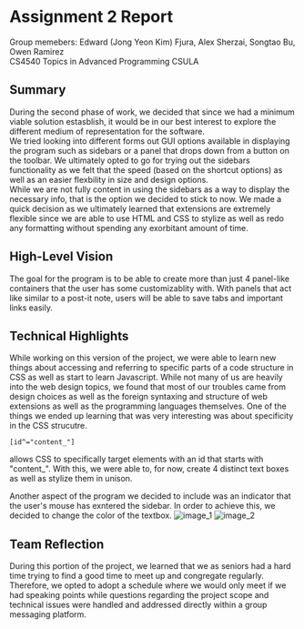 # Assignment 2 Report
Group memebers: Edward (Jong Yeon Kim) Fjura, Alex Sherzai, Songtao Bu, Owen Ramirez  
CS4540 Topics in Advanced Programming
CSULA  

## Summary
During the second phase of work, we decided that since we had a minimum viable solution estasblish, it would be in our best interest to explore the different medium of representation for the software.  
We tried looking into different forms out GUI options available in displaying the program such as sidebars or a panel that drops down from a button on the toolbar. We ultimately opted to go for trying out the sidebars functionality as we felt that the speed (based on the shortcut options) as well as an easier flexbility in size and design options.  
While we are not fully content in using the sidebars as a way to display the necessary info, that is the option we decided to stick to now. We made a quick decision as we ultimately learned that extensions are extremely flexible since we are able to use HTML and CSS to stylize as well as redo any formatting without spending any exorbitant amount of time.

## High-Level Vision
The goal for the program is to be able to create more than just 4 panel-like containers that the user has some customizablity with. With panels that act like similar to a post-it note, users will be able to save tabs and important links easily.

## Technical Highlights
While working on this version of the project, we were able to learn new things about accessing and referring to specific parts of a code structure in CSS as well as start to learn Javascript. While not many of us are heavily into the web design topics, we found that most of our troubles came from design choices as well as the foreign syntaxing and structure of web extensions as well as the programming languages themselves. One of the things we ended up learning that was very interesting was about specificity in the CSS strucutre.  

```[id^="content_"]```  

allows CSS to specifically target elements with an id that starts with "content_". With this, we were able to, for now, create 4 distinct text boxes as well as stylize them in unison.  

Another aspect of the program we decided to include was an indicator that the user's mouse has exntered the sidebar. In order to achieve this, we decided to change the color of the textbox. 
![image_1](~/repo/images/mousehover_in)
![image_2](~/repo/images/mousehover_out)

## Team Reflection
During this portion of the project, we learned that we as seniors had a hard time trying to find a good time to meet up and congregate regularly. Therefore, we opted to adopt a schedule where we would only meet if we had speaking points while questions regarding the project scope and technical issues were handled and addressed directly within a group messaging platform. 
